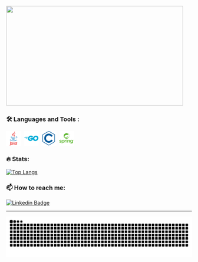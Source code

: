<img src="https://media.giphy.com/media/zOvBKUUEERdNm/giphy.gif" width="480" height="270" frameBorder="0" class="giphy-embed" allowFullScreen></img>


### :hammer_and_wrench: Languages and Tools : 

<div>
  <img src="https://github.com/devicons/devicon/blob/master/icons/java/java-original-wordmark.svg" title="Java" alt="Java" width="40" height="40"/>&nbsp;
  <img src="https://github.com/devicons/devicon/blob/master/icons/go/go-original-wordmark.svg" title="Go" alt="Go" width="40" height="40"/>&nbsp;
  <img src="https://github.com/devicons/devicon/blob/master/icons/c/c-line.svg" title="C" alt="C" width="40" height="40"/>&nbsp;
  <img src="https://github.com/devicons/devicon/blob/master/icons/spring/spring-original-wordmark.svg" title="Spring" alt="Spring" width="40" height="40"/>&nbsp;
</div>

### :fire: Stats:

[![Top Langs](https://github-readme-stats.vercel.app/api/top-langs/?username=xunterr&layout=compact&theme=vision-friendly-dark)](https://github.com/anuraghazra/github-readme-stats)

### :mailbox: How to reach me: 

[![Linkedin Badge](https://img.shields.io/badge/-Artem-blue?style=flat&logo=Linkedin&logoColor=white)](https://www.linkedin.com/in/artem-okhotnychenko-33621a218/)

---

 ![Snake animation](https://github.com/xunterr/xunterr/blob/output/github-contribution-grid-snake.svg)
